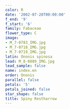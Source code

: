 ```yaml
---
color: R
date: '2002-07-28T00:00:00'
f_end: '9'
f_start: '6'
family: Fabaceae
flower_type: C
image:
- M_7-0783_IMG.jpg
- M_7-0718_IMG.jpg
- M_7-0719_IMG.jpg
latin: Ononis spinosa
lead: M_8-0889_IMG.jpg
lead_sample: false
name: index.en
order: Ononis
parallel: false
petals: '5'
petals_joined: false
star_shape: false
title: Spiny Restharrow
---
```

